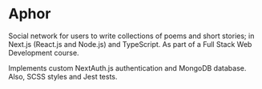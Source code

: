 # Aphor

Social network for users to write collections of poems and short stories; in Next.js (React.js and Node.js) and TypeScript. As part of a Full Stack Web Development course.

Implements custom  NextAuth.js authentication and MongoDB database. Also, SCSS styles and Jest tests. 

